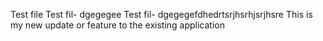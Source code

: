 Test file
Test fil- dgegegee
Test fil- dgegegefdhedrtsrjhsrhjsrjhsre
This is my new update or feature to the existing application
